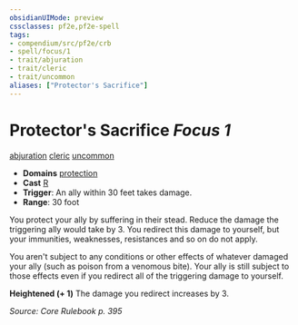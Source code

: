 ```yaml
---
obsidianUIMode: preview
cssclasses: pf2e,pf2e-spell
tags:
- compendium/src/pf2e/crb
- spell/focus/1
- trait/abjuration
- trait/cleric
- trait/uncommon
aliases: ["Protector's Sacrifice"]
---
```

# Protector's Sacrifice *Focus 1*   
[abjuration](rules/traits/abjuration.md "Abjuration School Trait")  [cleric](rules/traits/cleric.md "Cleric Class Trait")  [uncommon](rules/traits/uncommon.md "Uncommon Rarity Trait")  

- **Domains** [protection](compendium/setting/domains.md#Protection)
- **Cast** [R](rules/core-rulebook/chapter-9-playing-the-game.md#Actions "Reaction") 
- **Trigger**: An ally within 30 feet takes damage.
- **Range**: 30 foot

You protect your ally by suffering in their stead. Reduce the damage the triggering ally would take by 3. You redirect this damage to yourself, but your immunities, weaknesses, resistances and so on do not apply.

You aren't subject to any conditions or other effects of whatever damaged your ally (such as poison from a venomous bite). Your ally is still subject to those effects even if you redirect all of the triggering damage to yourself.

**Heightened (+ 1)** The damage you redirect increases by 3.

*Source: Core Rulebook p. 395*